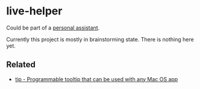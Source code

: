 # live-helper

Could be part of a [personal assistant](https://github.com/albertz/personal_assistant).

Currently this project is mostly in brainstorming state.
There is nothing here yet.

## Related

* [tip - Programmable tooltip that can be used with any Mac OS app](https://github.com/tanin47/tip)
